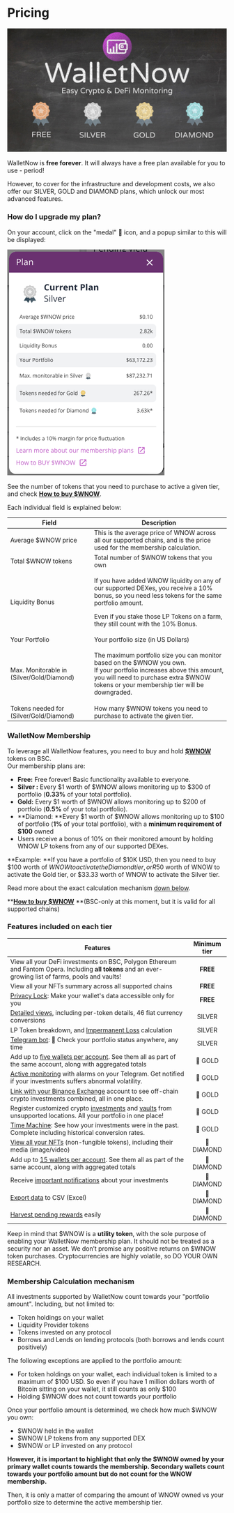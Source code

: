 # Pricing

![](<.gitbook/assets/image (66).png>)

WalletNow is **free forever**. It will always have a free plan available for you to use - period!

However, to cover for the infrastructure and development costs, we also offer our SILVER, GOLD and DIAMOND plans, which unlock our most advanced features.

### How do I upgrade my plan?

On your account, click on the "medal" 🏅 icon, and a popup similar to this will be displayed:

![](<.gitbook/assets/image (78) (1).png>)

See the number of tokens that you need to purchase to active a given tier, and check [**How to buy $WNOW**](https://walletnow.medium.com/how-to-buy-wnow-cb562f30a396).

Each individual field is explained below:

| **Field**                                 | **Description**                                                                                                                                                                                                                                |
| ----------------------------------------- | ---------------------------------------------------------------------------------------------------------------------------------------------------------------------------------------------------------------------------------------------- |
| Average $WNOW price                       | This is the average price of WNOW across all our supported chains, and is the price used for the membership calculation.                                                                                                                       |
| Total $WNOW tokens                        | Total number of $WNOW tokens that you own                                                                                                                                                                                                      |
| Liquidity Bonus                           | <p>If you have added WNOW liquidity on any of our supported DEXes, you receive a 10% bonus, so you need less tokens for the same portfolio amount.</p><p>Even if you stake those LP Tokens on a farm, they still count with the 10% Bonus.</p> |
| Your Portfolio                            | Your portfolio size (in US Dollars)                                                                                                                                                                                                            |
| Max. Monitorable in (Silver/Gold/Diamond) | <p>The maximum portfolio size you can monitor based on the $WNOW you own.<br>If your portfolio increases above this amount, you will need to purchase extra $WNOW tokens or your membership tier will be downgraded.</p><p></p>                |
| Tokens needed for (Silver/Gold/Diamond)   | How many $WNOW tokens you need to purchase to activate the given tier.                                                                                                                                                                         |

### WalletNow Membership <a href="e44b" id="e44b"></a>

To leverage all WalletNow features, you need to buy and hold [**$WNOW**](wnow-tokenomics.md) tokens on BSC.\
Our membership plans are:

* **Free:** Free forever! Basic functionality available to everyone.
* **Silver :** Every $1 worth of $WNOW allows monitoring up to $300 of portfolio (**0.33%** of your total portfolio).
* **Gold:** Every $1 worth of $WNOW allows monitoring up to $200 of portfolio (**0.5%** of your total portfolio).
* **Diamond: **Every $1 worth of $WNOW allows monitoring up to $100 of portfolio (**1%** of your total portfolio), with a **minimum  requirement of $100** owned
* Users receive a bonus of 10% on their monitored amount by holding WNOW LP tokens from any of our supported DEXes.

**Example: **If you have a portfolio of $10K USD, then you need to buy $100 worth of $WNOW to activate the Diamond tier, or R$50 worth of WNOW to activate the Gold tier, or $33.33 worth of WNOW to activate the Silver tier.

Read more about the exact calculation mechanism [down below](pricing.md#membership-calculation-mechanism).

****[**How to buy $WNOW**](https://walletnow.medium.com/how-to-buy-wnow-cb562f30a396)** **(BSC-only at this moment, but it is valid for all supported chains)

### **Features included on each tier**

| **Features**                                                                                                                                                                  | **Minimum tier** |
| ----------------------------------------------------------------------------------------------------------------------------------------------------------------------------- | :--------------: |
| View all your DeFi investments on BSC, Polygon Ethereum and Fantom Opera. Including **all tokens** and an ever-growing list of farms, pools and vaults!                       |     **FREE**     |
| View all your NFTs summary across all supported chains                                                                                                                        |     **FREE**     |
| [Privacy Lock](features/privacy-lock.md): Make your wallet's data accessible only for you                                                                                     |     **FREE**     |
| [Detailed views](features/detailed-token-data.md), including per-token details, 46 fiat currency conversions                                                                  |      SILVER      |
| LP Token breakdown, and [Impermanent Loss](features/impermanent-loss.md) calculation                                                                                          |      SILVER      |
| [Telegram bot](features/telegram-bot.md): 🤖 Check your portfolio status anywhere, any time                                                                                   |      SILVER      |
| Add up to [five wallets per account](features/multiple-wallets.md). See them all as part of the same account, along with aggregated totals                                    |      🏅 GOLD     |
| [Active monitoring](features/active-monitoring.md) with alarms on your Telegram. Get notified if your investments suffers abnormal volatility.                                |      🏅 GOLD     |
| [Link with your Binance Exchange](features/binance-exchange-integration.md) account to see off-chain crypto investments combined, all in one place.                           |      🏅 GOLD     |
| Register customized crypto [investments](features/custom-investments.md) and [vaults](features/custom-vaults.md) from unsupported locations. All your portfolio in one place! |      🏅 GOLD     |
| [Time Machine](features/time-machine.md): See how your investments were in the past. Complete including historical conversion rates.                                          |      🏅 GOLD     |
| [View all your NFTs](features/view-nfts.md) (non-fungible tokens), including their media (image/video)                                                                        |    💎 DIAMOND    |
| Add up to [15 wallets per account](features/multiple-wallets.md). See them all as part of the same account, along with aggregated totals                                      |    💎 DIAMOND    |
| Receive [important notifications](features/active-monitoring.md#notifications-about-your-investments) about your investments                                                  |    💎 DIAMOND    |
| [Export data](features/export-data-to-csv-excel.md) to CSV (Excel)                                                                                                            |    💎 DIAMOND    |
| [Harvest pending rewards](features/harvest-rewards.md) easily                                                                                                                 |    💎 DIAMOND    |

Keep in mind that $WNOW is a **utility token**, with the sole purpose of enabling your WalletNow membership plan. It should not be treated as a security nor an asset. We don’t promise any positive returns on $WNOW token purchases. Cryptocurrencies are highly volatile, so DO YOUR OWN RESEARCH.

### Membership Calculation mechanism

All investments supported by WalletNow count towards your "portfolio amount". Including, but not limited to:

* Token holdings on your wallet
* Liquidity Provider tokens
* Tokens invested on any protocol
* Borrows and Lends on lending protocols (both borrows and lends count positively)

The following exceptions are applied to the portfolio amount:

* For token holdings on your wallet, each individual token is limited to a maximum of $100 USD. So even if you have 1 million dollars worth of Bitcoin sitting on your wallet, it still counts as only $100
* Holding $WNOW does not count towards your portfolio

Once your portfolio amount is determined, we check how much $WNOW you own:

* $WNOW held in the wallet
* $WNOW LP tokens from any supported DEX
* $WNOW or LP invested on any protocol

**However, it is important to highlight that only the $WNOW owned by your primary wallet counts towards the membership. Secondary wallets count towards your portfolio amount but do not count for the WNOW membership.**

Then, it is only a matter of comparing the amount of WNOW owned vs your portfolio size to determine the active membership tier.
